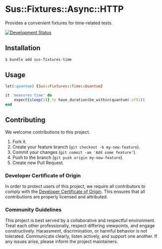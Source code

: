 # Sus::Fixtures::Async::HTTP

Provides a convenient fixtures for time-related tests.

[![Development Status](https://github.com/socketry/sus-fixtures-time/workflows/Test/badge.svg)](https://github.com/socketry/sus-fixtures-time/actions?workflow=Test)

## Installation

``` bash
$ bundle add sus-fixtures-time
```

## Usage

``` ruby
let(:quantum) {Sus::Fixtures::Time::Quantum}

it 'measures time' do
	expect{sleep(1)}.to have_duration(be_within(quantum).of(1))
end
```

## Contributing

We welcome contributions to this project.

1.  Fork it.
2.  Create your feature branch (`git checkout -b my-new-feature`).
3.  Commit your changes (`git commit -am 'Add some feature'`).
4.  Push to the branch (`git push origin my-new-feature`).
5.  Create new Pull Request.

### Developer Certificate of Origin

In order to protect users of this project, we require all contributors to comply with the [Developer Certificate of Origin](https://developercertificate.org/). This ensures that all contributions are properly licensed and attributed.

### Community Guidelines

This project is best served by a collaborative and respectful environment. Treat each other professionally, respect differing viewpoints, and engage constructively. Harassment, discrimination, or harmful behavior is not tolerated. Communicate clearly, listen actively, and support one another. If any issues arise, please inform the project maintainers.
